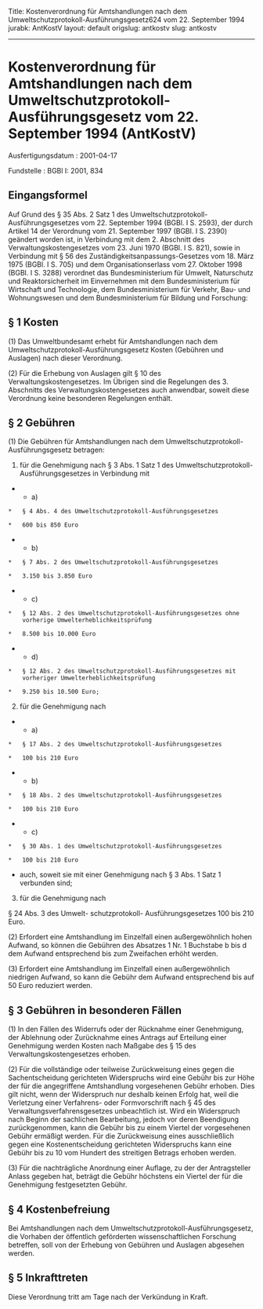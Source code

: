 Title: Kostenverordnung für Amtshandlungen nach dem Umweltschutzprotokoll-Ausführungsgesetz624
  vom 22. September 1994
jurabk: AntKostV
layout: default
origslug: antkostv
slug: antkostv

---

# Kostenverordnung für Amtshandlungen nach dem Umweltschutzprotokoll-Ausführungsgesetz vom 22. September 1994 (AntKostV)

Ausfertigungsdatum
:   2001-04-17

Fundstelle
:   BGBl I: 2001, 834



## Eingangsformel

Auf Grund des § 35 Abs. 2 Satz 1 des Umweltschutzprotokoll-
Ausführungsgesetzes vom 22. September 1994 (BGBl. I S. 2593), der
durch Artikel 14 der Verordnung vom 21. September 1997 (BGBl. I S.
2390) geändert worden ist, in Verbindung mit dem 2. Abschnitt des
Verwaltungskostengesetzes vom 23. Juni 1970 (BGBl. I S. 821), sowie in
Verbindung mit § 56 des Zuständigkeitsanpassungs-Gesetzes vom 18. März
1975 (BGBl. I S. 705) und dem Organisationserlass vom 27. Oktober 1998
(BGBl. I S. 3288) verordnet das Bundesministerium für Umwelt,
Naturschutz und Reaktorsicherheit im Einvernehmen mit dem
Bundesministerium für Wirtschaft und Technologie, dem
Bundesministerium für Verkehr, Bau- und Wohnungswesen und dem
Bundesministerium für Bildung und Forschung:


## § 1 Kosten

(1) Das Umweltbundesamt erhebt für Amtshandlungen nach dem
Umweltschutzprotokoll-Ausführungsgesetz Kosten (Gebühren und Auslagen)
nach dieser Verordnung.

(2) Für die Erhebung von Auslagen gilt § 10 des
Verwaltungskostengesetzes. Im Übrigen sind die Regelungen des 3.
Abschnitts des Verwaltungskostengesetzes auch anwendbar, soweit diese
Verordnung keine besonderen Regelungen enthält.


## § 2 Gebühren

(1) Die Gebühren für Amtshandlungen nach dem Umweltschutzprotokoll-
Ausführungsgesetz betragen:

1.  für die Genehmigung nach § 3 Abs. 1 Satz 1 des Umweltschutzprotokoll-
    Ausführungsgesetzes in Verbindung mit




*    *   a)

    *   § 4 Abs. 4 des Umweltschutzprotokoll-Ausführungsgesetzes

    *   600 bis 850 Euro


*    *   b)

    *   § 7 Abs. 2 des Umweltschutzprotokoll-Ausführungsgesetzes

    *   3.150 bis 3.850 Euro


*    *   c)

    *   § 12 Abs. 2 des Umweltschutzprotokoll-Ausführungsgesetzes ohne
        vorherige Umwelterheblichkeitsprüfung

    *   8.500 bis 10.000 Euro


*    *   d)

    *   § 12 Abs. 2 des Umweltschutzprotokoll-Ausführungsgesetzes mit
        vorheriger Umwelterheblichkeitsprüfung

    *   9.250 bis 10.500 Euro;




2.  für die Genehmigung nach




*    *   a)

    *   § 17 Abs. 2 des Umweltschutzprotokoll-Ausführungsgesetzes

    *   100 bis 210 Euro


*    *   b)

    *   § 18 Abs. 2 des Umweltschutzprotokoll-Ausführungsgesetzes

    *   100 bis 210 Euro


*    *   c)

    *   § 30 Abs. 1 des Umweltschutzprotokoll-Ausführungsgesetzes

    *   100 bis 210 Euro




*   auch, soweit sie mit einer Genehmigung nach § 3 Abs. 1 Satz 1
    verbunden sind;


3.  für die Genehmigung nach



§ 24 Abs. 3 des Umwelt-
schutzprotokoll-
Ausführungsgesetzes                     100 bis    210 Euro.

(2) Erfordert eine Amtshandlung im Einzelfall einen außergewöhnlich
hohen Aufwand, so können die Gebühren des Absatzes 1 Nr. 1 Buchstabe b
bis d dem Aufwand entsprechend bis zum Zweifachen erhöht werden.

(3) Erfordert eine Amtshandlung im Einzelfall einen außergewöhnlich
niedrigen Aufwand, so kann die Gebühr dem Aufwand entsprechend bis auf
50 Euro reduziert werden.


## § 3 Gebühren in besonderen Fällen

(1) In den Fällen des Widerrufs oder der Rücknahme einer Genehmigung,
der Ablehnung oder Zurücknahme eines Antrags auf Erteilung einer
Genehmigung werden Kosten nach Maßgabe des § 15 des
Verwaltungskostengesetzes erhoben.

(2) Für die vollständige oder teilweise Zurückweisung eines gegen die
Sachentscheidung gerichteten Widerspruchs wird eine Gebühr bis zur
Höhe der für die angegriffene Amtshandlung vorgesehenen Gebühr
erhoben. Dies gilt nicht, wenn der Widerspruch nur deshalb keinen
Erfolg hat, weil die Verletzung einer Verfahrens- oder Formvorschrift
nach § 45 des Verwaltungsverfahrensgesetzes unbeachtlich ist. Wird ein
Widerspruch nach Beginn der sachlichen Bearbeitung, jedoch vor deren
Beendigung zurückgenommen, kann die Gebühr bis zu einem Viertel der
vorgesehenen Gebühr ermäßigt werden. Für die Zurückweisung eines
ausschließlich gegen eine Kostenentscheidung gerichteten Widerspruchs
kann eine Gebühr bis zu 10 vom Hundert des streitigen Betrags erhoben
werden.

(3) Für die nachträgliche Anordnung einer Auflage, zu der der
Antragsteller Anlass gegeben hat, beträgt die Gebühr höchstens ein
Viertel der für die Genehmigung festgesetzten Gebühr.


## § 4 Kostenbefreiung

Bei Amtshandlungen nach dem Umweltschutzprotokoll-Ausführungsgesetz,
die Vorhaben der öffentlich geförderten wissenschaftlichen Forschung
betreffen, soll von der Erhebung von Gebühren und Auslagen abgesehen
werden.


## § 5 Inkrafttreten

Diese Verordnung tritt am Tage nach der Verkündung in Kraft.

